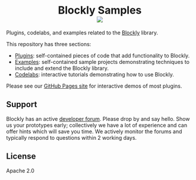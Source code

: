<h1 align="center">
Blockly Samples <br /> <a href="https://github.com/google/blockly"><img src="https://tinyurl.com/built-on-blockly" /> </a>
</h1>

Plugins, codelabs, and examples related to the [Blockly](https://github.com/google/blockly) library.

This repository has three sections:

- [Plugins](plugins/): self-contained pieces of code that add functionality to Blockly.
- [Examples](examples/): self-contained sample projects demonstrating techniques to include and extend the Blockly library.
- [Codelabs](codelabs/): interactive tutorials demonstrating how to use Blockly.

Please see our [GitHub Pages site](https://google.github.io/blockly-samples/index.html) for interactive demos of most plugins.

## Support

Blockly has an active [developer forum](https://groups.google.com/forum/#!forum/blockly). Please drop by and say hello. Show us your prototypes early; collectively we have a lot of experience and can offer hints which will save you time. We actively monitor the forums and typically respond to questions within 2 working days.


## License

Apache 2.0
